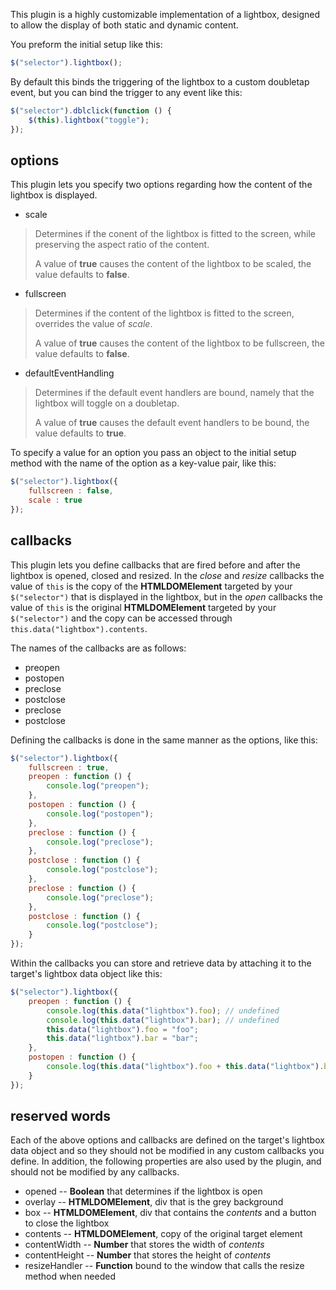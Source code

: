 This plugin is a highly customizable implementation of a lightbox, designed to allow the
display of both static and dynamic content.

You preform the initial setup like this:

```javascript
$("selector").lightbox();
```

By default this binds the triggering of the lightbox to a custom doubletap event, but you
can bind the trigger to any event like this:

```javascript
$("selector").dblclick(function () {
    $(this).lightbox("toggle");
});
```

## options

This plugin lets you specify two options regarding how the content of the lightbox is
displayed.

* scale

> Determines if the conent of the lightbox is fitted to the screen, while preserving
> the aspect ratio of the content.
>
> A value of **true** causes the content of the lightbox to be scaled, the value defaults
> to **false**.

* fullscreen

> Determines if the content of the lightbox is fitted to the screen, overrides the
> value of *scale*.
>
> A value of **true** causes the content of the lightbox to be fullscreen, the value
> defaults to **false**.

* defaultEventHandling

> Determines if the default event handlers are bound, namely that the lightbox will
> toggle on a doubletap.
>
> A value of **true** causes the default event handlers to be bound, the value defaults
> to **true**.

To specify a value for an option you pass an object to the initial setup method with the
name of the option as a key-value pair, like this:

```javascript
$("selector").lightbox({
    fullscreen : false,
    scale : true
});
```

## callbacks

This plugin lets you define callbacks that are fired before and after the lightbox is
opened, closed and resized. In the *close* and *resize* callbacks the value of `this` is
the copy of the **HTMLDOMElement** targeted by your `$("selector")` that is displayed in
the lightbox, but in the *open* callbacks the value of `this` is the original
**HTMLDOMElement** targeted by your `$("selector")` and the copy can be accessed through
`this.data("lightbox").contents`.

The names of the callbacks are as follows:

* preopen
* postopen
* preclose
* postclose
* preclose
* postclose

Defining the callbacks is done in the same manner as the options, like this:

```javascript
$("selector").lightbox({
    fullscreen : true,
    preopen : function () {
        console.log("preopen");
    },
    postopen : function () {
        console.log("postopen");
    },
    preclose : function () {
        console.log("preclose");
    },
    postclose : function () {
        console.log("postclose");
    },
    preclose : function () {
        console.log("preclose");
    },
    postclose : function () {
        console.log("postclose");
    }
});
```

Within the callbacks you can store and retrieve data by attaching it to the target's
lightbox data object like this:

```javascript
$("selector").lightbox({
    preopen : function () {
        console.log(this.data("lightbox").foo); // undefined
        console.log(this.data("lightbox").bar); // undefined
        this.data("lightbox").foo = "foo";
        this.data("lightbox").bar = "bar";
    },
    postopen : function () {
        console.log(this.data("lightbox").foo + this.data("lightbox").bar); // "foobar"
    }
});
```

## reserved words

Each of the above options and callbacks are defined on the target's lightbox data object
and so they should not be modified in any custom callbacks you define. In addition, the
following properties are also used by the plugin, and should not be modified by any
callbacks.

* opened -- **Boolean** that determines if the lightbox is open
* overlay -- **HTMLDOMElement**, div that is the grey background
* box -- **HTMLDOMElement**, div that contains the *contents* and a button to close the lightbox
* contents -- **HTMLDOMElement**, copy of the original target element
* contentWidth -- **Number** that stores the width of *contents*
* contentHeight -- **Number** that stores the height of *contents*
* resizeHandler -- **Function** bound to the window that calls the resize method when needed
